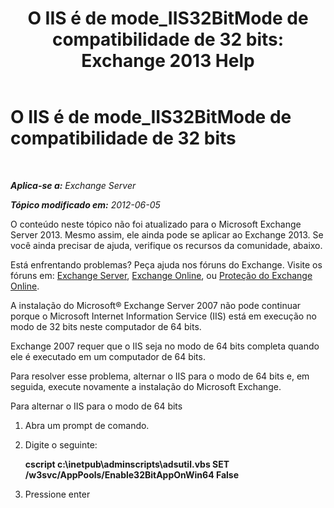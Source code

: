 ﻿---
title: 'O IIS é de mode_IIS32BitMode de compatibilidade de 32 bits: Exchange 2013 Help'
TOCTitle: O IIS é de mode_IIS32BitMode de compatibilidade de 32 bits
ms:assetid: 742dfc32-353c-46a2-830e-68aed6a68ce0
ms:mtpsurl: https://technet.microsoft.com/pt-br/library/ms.exch.setupreadiness.iis32bitmode(v=EXCHG.150)
ms:contentKeyID: 50485821
ms.date: 05/22/2018
mtps_version: v=EXCHG.150
ms.translationtype: MT
---

# O IIS é de mode\_IIS32BitMode de compatibilidade de 32 bits

 

_**Aplica-se a:** Exchange Server_

_**Tópico modificado em:** 2012-06-05_

O conteúdo neste tópico não foi atualizado para o Microsoft Exchange Server 2013. Mesmo assim, ele ainda pode se aplicar ao Exchange 2013. Se você ainda precisar de ajuda, verifique os recursos da comunidade, abaixo.

Está enfrentando problemas? Peça ajuda nos fóruns do Exchange. Visite os fóruns em: [Exchange Server](https://go.microsoft.com/fwlink/p/?linkid=60612), [Exchange Online](https://go.microsoft.com/fwlink/p/?linkid=267542), ou [Proteção do Exchange Online](https://go.microsoft.com/fwlink/p/?linkid=285351).

A instalação do Microsoft® Exchange Server 2007 não pode continuar porque o Microsoft Internet Information Service (IIS) está em execução no modo de 32 bits neste computador de 64 bits.

Exchange 2007 requer que o IIS seja no modo de 64 bits completa quando ele é executado em um computador de 64 bits.

Para resolver esse problema, alternar o IIS para o modo de 64 bits e, em seguida, execute novamente a instalação do Microsoft Exchange.

Para alternar o IIS para o modo de 64 bits

1.  Abra um prompt de comando.

2.  Digite o seguinte:
    
    **cscript c:\\inetpub\\adminscripts\\adsutil.vbs SET /w3svc/AppPools/Enable32BitAppOnWin64 False**

3.  Pressione enter

